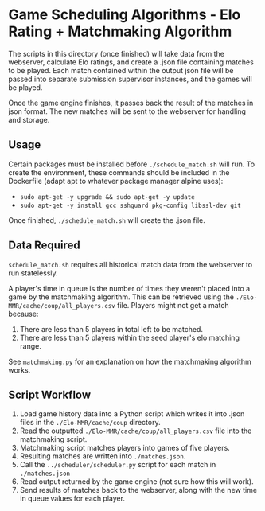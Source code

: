 # Game Scheduling Algorithms - Elo Rating + Matchmaking Algorithm

The scripts in this directory (once finished) will take data from the webserver, calculate Elo ratings, and create a .json file containing matches to be played. Each match contained within the output json file will be passed into separate submission supervisor instances, and the games will be played.

Once the game engine finishes, it passes back the result of the matches in json format. The new matches will be sent to the webserver for handling and storage.

## Usage
Certain packages must be installed before `./schedule_match.sh` will run. To create the environment, these commands should be included in the Dockerfile (adapt apt to whatever package manager alpine uses):
- `sudo apt-get -y upgrade && sudo apt-get -y update`
- `sudo apt-get -y install gcc sshguard pkg-config libssl-dev git`

Once finished, `./schedule_match.sh` will create the .json file.

## Data Required
`schedule_match.sh` requires all historical match data from the webserver to run statelessly.

A player's time in queue is the number of times they weren't placed into a game by the matchmaking algorithm. This can be retrieved using the `./Elo-MMR/cache/coup/all_players.csv` file. Players might not get a match because:
1. There are less than 5 players in total left to be matched.
2. There are less than 5 players within the seed player's elo matching range.

See `matchmaking.py` for an explanation on how the matchmaking algorithm works.

## Script Workflow

1. Load game history data into a Python script which writes it into .json files in the `./Elo-MMR/cache/coup` directory.
2. Read the outputted `./Elo-MMR/cache/coup/all_players.csv` file into the matchmaking script.
3. Matchmaking script matches players into games of five players.
4. Resulting matches are written into `./matches.json`.
5. Call the `../scheduler/scheduler.py` script for each match in `./matches.json`
6. Read output returned by the game engine (not sure how this will work).
7. Send results of matches back to the webserver, along with the new time in queue values for each player.